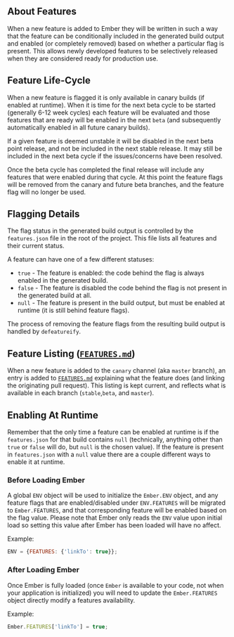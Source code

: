 ## About Features

When a new feature is added to Ember they will be written in such a way that the
feature can be conditionally included in the generated build output and enabled
(or completely removed) based on whether a particular flag is present. This
allows newly developed features to be selectively released when they are
considered ready for production use.

## Feature Life-Cycle

When a new feature is flagged it is only available in canary builds (if enabled
at runtime). When it is time for the next beta cycle to be started (generally
6-12 week cycles) each feature will be evaluated and those features that are
ready will be enabled in the next `beta` (and subsequently automatically enabled
in all future canary builds).

If a given feature is deemed unstable it will be disabled in the next beta point
release, and not be included in the next stable release. It may still be included
in the next beta cycle if the issues/concerns have been resolved.

Once the beta cycle has completed the final release will include any features that
were enabled during that cycle. At this point the feature flags will be removed from
the canary and future beta branches, and the feature flag will no longer be used.

## Flagging Details

The flag status in the generated build output is controlled by the `features.json`
file in the root of the project. This file lists all features and their current
status.

A feature can have one of a few different statuses:

* `true` - The feature is enabled: the code behind the flag is always enabled in
  the generated build.
* `false` - The feature is disabled the code behind the flag is not present in
  the generated build at all.
* `null` - The feature is present in the build output, but must be enabled at
  runtime (it is still behind feature flags).

The process of removing the feature flags from the resulting build output is
handled by `defeatureify`.

## Feature Listing ([`FEATURES.md`](https://github.com/emberjs/ember.js/blob/master/FEATURES.md))

When a new feature is added to the `canary` channel (aka `master` branch), an
entry is added to [`FEATURES.md`](https://github.com/emberjs/ember.js/blob/master/FEATURES.md)
explaining what the feature does (and linking the originating pull request).
This listing is kept current, and reflects what is available in each branch
(`stable`,`beta`, and `master`).

## Enabling At Runtime

Remember that the only time a feature can be enabled at runtime is if the
`features.json` for that build contains `null` (technically, anything other
than `true` or `false` will do, but `null` is the chosen value). If the feature
is present in `features.json` with a `null` value there are a couple different
ways to enable it at runtime.

### Before Loading Ember

A global `ENV` object will be used to initialize the `Ember.ENV` object, and any
feature flags that are enabled/disabled under `ENV.FEATURES` will be migrated to
`Ember.FEATURES`, and that corresponding feature will be enabled based on the flag
value.  Please note that Ember only reads the `ENV` value upon initial load so
setting this value after Ember has been loaded will have no affect.

Example:

```javascript
ENV = {FEATURES: {'linkTo': true}};
```

### After Loading Ember

Once Ember is fully loaded (once `Ember` is available to your code, not when your
application is initialized) you will need to update the `Ember.FEATURES` object directly
modify a features availability.

Example:

```javascript
Ember.FEATURES['linkTo'] = true;
```
